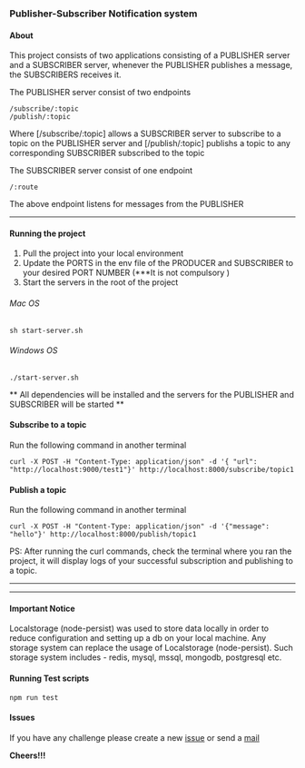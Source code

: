 ### Publisher-Subscriber Notification system

#### About

This project consists of two applications consisting of a PUBLISHER server and a SUBSCRIBER server, whenever the PUBLISHER publishes a message, the SUBSCRIBERS receives it.

The PUBLISHER server consist of two endpoints

```
/subscribe/:topic
/publish/:topic
```

Where [/subscribe/:topic] allows a SUBSCRIBER server to subscribe to a topic on the PUBLISHER server and
[/publish/:topic] publishs a topic to any corresponding SUBSCRIBER subscribed to the topic

The SUBSCRIBER server consist of one endpoint

```
/:route
```

The above endpoint listens for messages from the PUBLISHER

<hr>

#### Running the project

1. Pull the project into your local environment
2. Update the PORTS in the env file of the PRODUCER and SUBSCRIBER to your desired PORT NUMBER (\*\*\*It is not compulsory )
3. Start the servers in the root of the project

###### Mac OS

```
sh start-server.sh
```

###### Windows OS

```
./start-server.sh
```

** All dependencies will be installed and the servers for the PUBLISHER and SUBSCRIBER will be started **

#### Subscribe to a topic

Run the following command in another terminal

```
curl -X POST -H "Content-Type: application/json" -d '{ "url": "http://localhost:9000/test1"}' http://localhost:8000/subscribe/topic1

```

#### Publish a topic

Run the following command in another terminal

```
curl -X POST -H "Content-Type: application/json" -d '{"message": "hello"}' http://localhost:8000/publish/topic1

```

PS: After running the curl commands, check the terminal where you ran the project, it will display logs of your successful subscription and publishing to a topic.

---

---

#### Important Notice

Localstorage (node-persist) was used to store data locally in order to reduce configuration and setting up a db on your local machine.
Any storage system can replace the usage of Localstorage (node-persist).
Such storage system includes - redis, mysql, mssql, mongodb, postgresql etc.

#### Running Test scripts

```
npm run test
```

#### Issues

If you have any challenge please create a new [issue](https://github.com/tolustar/publisher-subsciber/issues) or send a [mail](info@tolustar.com)

**Cheers!!!**
